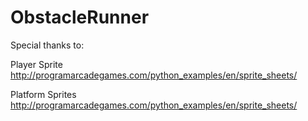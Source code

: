 # ObstacleRunner


Special thanks to:

Player Sprite
http://programarcadegames.com/python_examples/en/sprite_sheets/

Platform Sprites
http://programarcadegames.com/python_examples/en/sprite_sheets/
